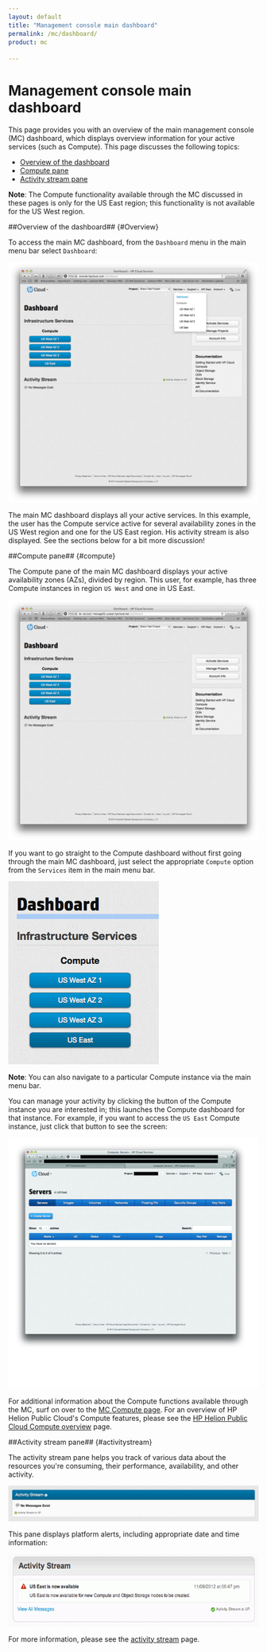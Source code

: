 ```yaml
---
layout: default
title: "Management console main dashboard"
permalink: /mc/dashboard/
product: mc

---
```

<!--PUBLISHED-->
# Management console main dashboard

This page provides you with an overview of the main management console (MC) dashboard, which displays overview information for your active services (such as Compute).  This page discusses the following topics:

* [Overview of the dashboard](#Overview)
* [Compute pane](#compute)
* [Activity stream pane](#activitystream)

**Note**:  The Compute functionality available through the MC discussed in these pages is only for the US East region; this functionality is not available for the US West region. 


##Overview of the dashboard## {#Overview}

To access the main MC dashboard, from the `Dashboard` menu in the main menu bar select `Dashboard`:

<img src="media/main-dash-all-services.png" width="580" alt="" />

The main MC dashboard displays all your active services.  In this example, the user has the Compute service active for several availability zones in the US West region and one for the US East region.  His activity stream is also displayed.  See the sections below for a bit more discussion!


##Compute pane## {#compute}

The Compute pane of the main MC dashboard displays your active availability zones (AZs), divided by region.  This user, for example, has three Compute instances in region `US West` and one in US East.

<img src="media/main-dash.png" width="580" alt="" />

If you want to go straight to the Compute dashboard without first going through the main MC dashboard, just select the appropriate `Compute` option from the `Services` item in the main menu bar.

<img src="media/main-dash-compute-us-east.png" alt="" />

**Note**:  You can also navigate to a particular Compute instance via the main menu bar.

You can manage your activity by clicking the button of the Compute instance you are interested in; this launches the Compute dashboard for that instance.  For example, if you want to access the `US East` Compute instance, just click that button to see the screen:

<img src="media/servers-main.jpg" width="580" alt="" />

For additional information about the Compute functions available through the MC, surf on over to the [MC Compute page](/mc/compute).  For an overview of HP Helion Public Cloud's Compute features, please see the [HP Helion Public Cloud Compute overview](/compute) page.


<!-- ##Object Storage pane## {#object-storage}

The Object Storage pane of the main MC dashboard appears directly below the [Compute pane](#compute), divided by region.

<img src="media/main-dash.jpg" width="580" alt="" />

To access your object storage containers, just click the `Browse Containers` button.  This launches the object storage details screen and displays your containers and any related information:

<img src="media/object-storage01.jpg" width="580" alt="" />

This user has two containers in the `US West` region: `Nova-stuff` (which contains one object) and `fog-rocks` (which is empty).  The information block for each container gives you the `Object Count`, `Size`, `Sharing` information, and indicates whether or not CDN is enabled.  You can also use the object storage details screen to create new public or private containers.

For additional information about the Compute functions available through the MC, surf on over to the [MC Object Storage page](/mc/object-storage). 

For an overview of HP Helion Public Cloud's Object Storage features, please see the [HP Helion Public Cloud Object Storage overview](/object-storage/) page. -->

##Activity stream pane## {#activitystream}

The activity stream pane helps you track of various data about the resources you're consuming, their performance, availability, and other activity.  

<img src="media/activity-stream-detail.png" width="580" alt="" />

This pane displays platform alerts, including appropriate date and time information:

<img src="media/Screen_Shot_2012-11-09_at_1.48.12_PM.png" width="580" height="146" alt="" />

For more information, please see the [activity stream](/activity-stream/) page.

<!-- Other panes discussed as they are--theoretically--added 

##Monitoring pane## {#monitoring}

info

##RDB as a service pane## {#RDB}

info

##Load balancing as a service## {#LoadBalancing}

info

##DNS## {#DNS}

info

-->

